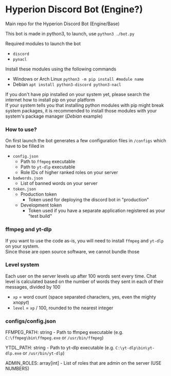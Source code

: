 # Hyperion Discord Bot (Engine?)
Main repo for the Hyperion Discord Bot (Engine/Base)

This bot is made in python3, to launch, use `python3 ./bot.py`

Required modules to launch the bot
- `discord`
- `pynacl`

Install these modules using the following commands
- Windows or Arch Linux `python3 -m pip install #module name`
- Debian `apt install python3-discord python3-nacl`

If you don't have pip installed on your system yet, please search the internet how to install pip on your platform  
If your system tells you that installing python modules with pip might break system packages, it is recommended to install those modules with your system's package manager (*Debian* example)

### How to use?

On first launch the bot generates a few configuration files in `/configs` which have to be filled in
- `config.json`
    - Path to `ffmpeg` executable
    - Path to `yt-dlp` executable
    - Role IDs of higher ranked roles on your server
- `badwords.json`
    - List of banned words on your server
- `token.json`
    - Production token
        - Token used for deploying the discord bot in "production"
    - Development token
        - Token used if you have a separate application registered as your "test build"

### ffmpeg and yt-dlp

If you want to use the code as-is, you will need to install `ffmpeg` and `yt-dlp` on your system.  
Since those are open source software, we cannot bundle those

### Level system

Each user on the server levels up after 100 words sent every time.
Chat level is calculated based on the number of words they sent in each of their messages, divided by 100

- `xp` = word count (space separated characters, yes, even the mighty *xnopyt*)
- `level` = `xp` / 100, rounded to the nearest integer

### configs/config.json

FFMPEG_PATH: string - Path to ffmpeg executable (e.g. `C:\ffmpeg\bin\ffmpeg.exe` or `/usr/bin/ffmpeg`)

YTDL_PATH: string - Path to yt-dlp executable (e.g. `C:\yt-dlp\bin\yt-dlp.exe` or `/usr/bin/yt-dlp`)

ADMIN_ROLES: array[int] - List of roles that are admin on the server (USE NUMBERS)